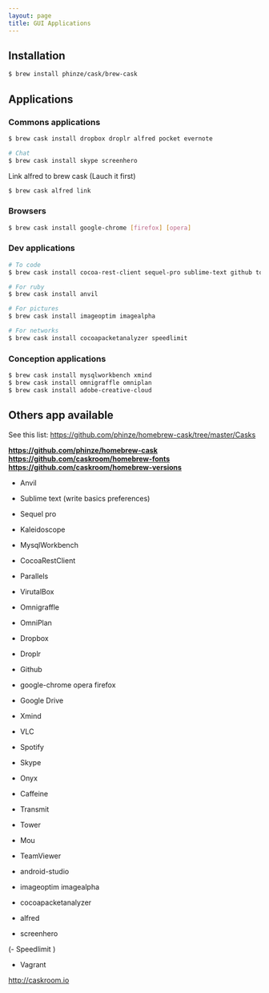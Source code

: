 ```yaml
---
layout: page
title: GUI Applications
---
```


## Installation

```bash
$ brew install phinze/cask/brew-cask
```

## Applications

### Commons applications

```bash
$ brew cask install dropbox droplr alfred pocket evernote

# Chat
$ brew cask install skype screenhero
```

Link alfred to brew cask (Lauch it first)

```bash
$ brew cask alfred link
```


### Browsers

```bash
$ brew cask install google-chrome [firefox] [opera]
```


### Dev applications

```bash
# To code
$ brew cask install cocoa-rest-client sequel-pro sublime-text github tower kaleidoscope

# For ruby
$ brew cask install anvil

# For pictures
$ brew cask install imageoptim imagealpha

# For networks
$ brew cask install cocoapacketanalyzer speedlimit
```


### Conception applications

```bash
$ brew cask install mysqlworkbench xmind
$ brew cask install omnigraffle omniplan
$ brew cask install adobe-creative-cloud
```

## Others app available

See this list: https://github.com/phinze/homebrew-cask/tree/master/Casks

**https://github.com/phinze/homebrew-cask**
**https://github.com/caskroom/homebrew-fonts**
**https://github.com/caskroom/homebrew-versions**

- Anvil
- Sublime text (write basics preferences)
- Sequel pro
- Kaleidoscope
- MysqlWorkbench
- CocoaRestClient


- Parallels
- VirutalBox
- Omnigraffle
- OmniPlan


- Dropbox
- Droplr
- Github
- google-chrome opera firefox
- Google Drive


- Xmind
- VLC
- Spotify
- Skype
- Onyx
- Caffeine
- Transmit
- Tower
- Mou
- TeamViewer


- android-studio
- imageoptim imagealpha
- cocoapacketanalyzer
- alfred

- screenhero

(- Speedlimit )

- Vagrant







http://caskroom.io

